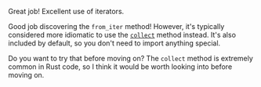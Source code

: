 Great job! Excellent use of iterators.

Good job discovering the `from_iter` method! However, it's typically considered more idiomatic to use the [`collect`] method instead. It's also included by default, so you don't need to import anything special.

Do you want to try that before moving on? The `collect` method is extremely common in Rust code, so I think it would be worth looking into before moving on.

[`collect`]: https://doc.rust-lang.org/std/iter/trait.Iterator.html#method.collect